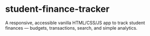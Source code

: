 # student-finance-tracker
A responsive, accessible vanilla HTML/CSS/JS app to track student finances — budgets, transactions, search, and simple analytics.
